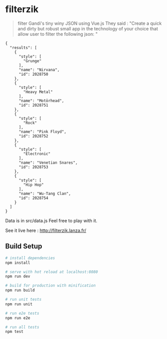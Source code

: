 # filterzik

> filter Gandi's tiny winy JSON using Vue.js
They said :
"Create a quick and dirty but robust small app in the technology of your choice that allow user to filter the following json: "
```
{
  "results": [
    {
      "style": [
        "Grunge"
      ],
      "name": "Nirvana",
      "id": 2028750
    },
    {
      "style": [
        "Heavy Metal"
      ],
      "name": "Motörhead",
      "id": 2028751
    },
    {
      "style": [
        "Rock"
      ],
      "name": "Pink Floyd",
      "id": 2028752
    },
    {
      "style": [
        "Electronic"
      ],
      "name": "Venetian Snares",
      "id": 2028753
    },
    {
      "style": [
        "Hip Hop"
      ],
      "name": "Wu-Tang Clan",
      "id": 2028754
    }
  ]
}
```
Data is in src/data.js
Feel free to play with it.

See it live here : http://filterzik.lanza.fr/

## Build Setup

``` bash
# install dependencies
npm install

# serve with hot reload at localhost:8080
npm run dev

# build for production with minification
npm run build

# run unit tests
npm run unit

# run e2e tests
npm run e2e

# run all tests
npm test
```
